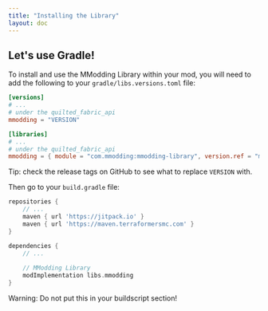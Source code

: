 ```yaml
---
title: "Installing the Library"
layout: doc
---
```


## **Let's use Gradle!**

To install and use the MModding Library within your mod, you will need to add the following to your `gradle/libs.versions.toml` file:

```toml
[versions]
# ...
# under the quilted_fabric_api
mmodding = "VERSION"

[libraries]
# ...
# under the quilted_fabric_api
mmodding = { module = "com.mmodding:mmodding-library", version.ref = "mmodding" }
```

<div class="notification is-success">Tip: check the release tags on GitHub to see what to replace <code>VERSION</code> with.</div>

Then go to your `build.gradle` file:

```groovy
repositories {
    // ...
    maven { url 'https://jitpack.io' }
    maven { url 'https://maven.terraformersmc.com' }
}

dependencies {
    // ...
    
    // MModding Library
    modImplementation libs.mmodding
}
```

<div class="notification is-warning">Warning: Do not put this in your buildscript section!</div>
